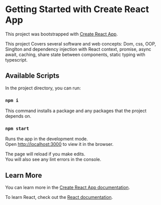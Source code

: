 # Getting Started with Create React App

This project was bootstrapped with [Create React App](https://github.com/facebook/create-react-app).

This project Covers several software and web concepts:
Dom, css, OOP, Singlton and dependency injection with React context, promise, async await, caching, share state between components,
static typing with typescript.

## Available Scripts

In the project directory, you can run:

### `npm i`

This command installs a package and any packages that the project depends on.


### `npm start`

Runs the app in the development mode.\
Open [http://localhost:3000](http://localhost:3000) to view it in the browser.

The page will reload if you make edits.\
You will also see any lint errors in the console.


## Learn More

You can learn more in the [Create React App documentation](https://facebook.github.io/create-react-app/docs/getting-started).

To learn React, check out the [React documentation](https://reactjs.org/).
